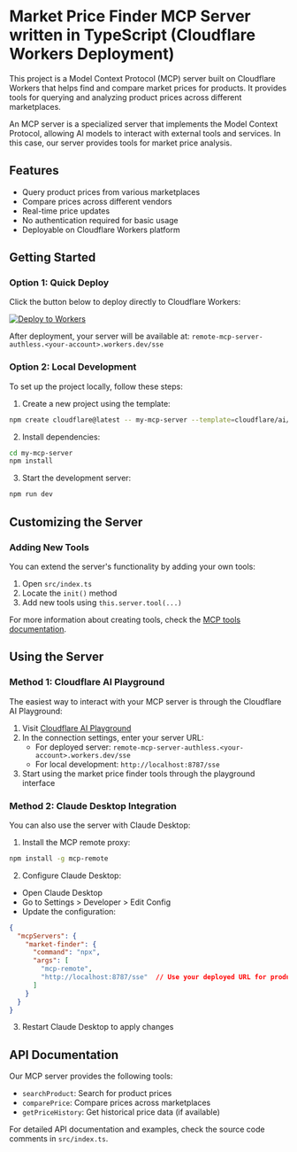 # Market Price Finder MCP Server written in TypeScript (Cloudflare Workers Deployment)

This project is a Model Context Protocol (MCP) server built on Cloudflare Workers that helps find and compare market prices for products. It provides tools for querying and analyzing product prices across different marketplaces.

An MCP server is a specialized server that implements the Model Context Protocol, allowing AI models to interact with external tools and services. In this case, our server provides tools for market price analysis.

## Features
- Query product prices from various marketplaces
- Compare prices across different vendors
- Real-time price updates
- No authentication required for basic usage
- Deployable on Cloudflare Workers platform

## Getting Started

### Option 1: Quick Deploy
Click the button below to deploy directly to Cloudflare Workers:

[![Deploy to Workers](https://deploy.workers.cloudflare.com/button)](https://deploy.workers.cloudflare.com/?url=https://github.com/cloudflare/ai/tree/main/demos/remote-mcp-authless)

After deployment, your server will be available at: `remote-mcp-server-authless.<your-account>.workers.dev/sse`

### Option 2: Local Development
To set up the project locally, follow these steps:

1. Create a new project using the template:
```bash
npm create cloudflare@latest -- my-mcp-server --template=cloudflare/ai/demos/remote-mcp-authless
```

2. Install dependencies:
```bash
cd my-mcp-server
npm install
```

3. Start the development server:
```bash
npm run dev
```

## Customizing the Server

### Adding New Tools
You can extend the server's functionality by adding your own tools:

1. Open `src/index.ts`
2. Locate the `init()` method
3. Add new tools using `this.server.tool(...)` 

For more information about creating tools, check the [MCP tools documentation](https://developers.cloudflare.com/agents/model-context-protocol/tools/).

## Using the Server

### Method 1: Cloudflare AI Playground
The easiest way to interact with your MCP server is through the Cloudflare AI Playground:

1. Visit [Cloudflare AI Playground](https://playground.ai.cloudflare.com/)
2. In the connection settings, enter your server URL:
   - For deployed server: `remote-mcp-server-authless.<your-account>.workers.dev/sse`
   - For local development: `http://localhost:8787/sse`
3. Start using the market price finder tools through the playground interface

### Method 2: Claude Desktop Integration
You can also use the server with Claude Desktop:

1. Install the MCP remote proxy:
```bash
npm install -g mcp-remote
```

2. Configure Claude Desktop:
- Open Claude Desktop
- Go to Settings > Developer > Edit Config
- Update the configuration:
```json
{
  "mcpServers": {
    "market-finder": {
      "command": "npx",
      "args": [
        "mcp-remote",
        "http://localhost:8787/sse"  // Use your deployed URL for production
      ]
    }
  }
}
```

3. Restart Claude Desktop to apply changes

## API Documentation

Our MCP server provides the following tools:
- `searchProduct`: Search for product prices
- `comparePrice`: Compare prices across marketplaces
- `getPriceHistory`: Get historical price data (if available)

For detailed API documentation and examples, check the source code comments in `src/index.ts`. 
